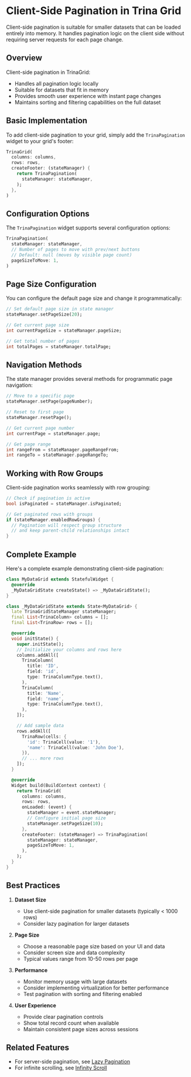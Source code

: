 # Client-Side Pagination in Trina Grid

Client-side pagination is suitable for smaller datasets that can be loaded entirely into memory. It handles pagination logic on the client side without requiring server requests for each page change.

## Overview

Client-side pagination in TrinaGrid:

- Handles all pagination logic locally
- Suitable for datasets that fit in memory
- Provides smooth user experience with instant page changes
- Maintains sorting and filtering capabilities on the full dataset

## Basic Implementation

To add client-side pagination to your grid, simply add the `TrinaPagination` widget to your grid's footer:

```dart
TrinaGrid(
  columns: columns,
  rows: rows,
  createFooter: (stateManager) {
    return TrinaPagination(
      stateManager: stateManager,
    );
  },
)
```

## Configuration Options

The `TrinaPagination` widget supports several configuration options:

```dart
TrinaPagination(
  stateManager: stateManager,
  // Number of pages to move with prev/next buttons
  // Default: null (moves by visible page count)
  pageSizeToMove: 1,
)
```

## Page Size Configuration

You can configure the default page size and change it programmatically:

```dart
// Set default page size in state manager
stateManager.setPageSize(20);

// Get current page size
int currentPageSize = stateManager.pageSize;

// Get total number of pages
int totalPages = stateManager.totalPage;
```

## Navigation Methods

The state manager provides several methods for programmatic page navigation:

```dart
// Move to a specific page
stateManager.setPage(pageNumber);

// Reset to first page
stateManager.resetPage();

// Get current page number
int currentPage = stateManager.page;

// Get page range
int rangeFrom = stateManager.pageRangeFrom;
int rangeTo = stateManager.pageRangeTo;
```

## Working with Row Groups

Client-side pagination works seamlessly with row grouping:

```dart
// Check if pagination is active
bool isPaginated = stateManager.isPaginated;

// Get paginated rows with groups
if (stateManager.enabledRowGroups) {
  // Pagination will respect group structure
  // and keep parent-child relationships intact
}
```

## Complete Example

Here's a complete example demonstrating client-side pagination:

```dart
class MyDataGrid extends StatefulWidget {
  @override
  _MyDataGridState createState() => _MyDataGridState();
}

class _MyDataGridState extends State<MyDataGrid> {
  late TrinaGridStateManager stateManager;
  final List<TrinaColumn> columns = [];
  final List<TrinaRow> rows = [];

  @override
  void initState() {
    super.initState();
    // Initialize your columns and rows here
    columns.addAll([
      TrinaColumn(
        title: 'ID',
        field: 'id',
        type: TrinaColumnType.text(),
      ),
      TrinaColumn(
        title: 'Name',
        field: 'name',
        type: TrinaColumnType.text(),
      ),
    ]);

    // Add sample data
    rows.addAll([
      TrinaRow(cells: {
        'id': TrinaCell(value: '1'),
        'name': TrinaCell(value: 'John Doe'),
      }),
      // ... more rows
    ]);
  }

  @override
  Widget build(BuildContext context) {
    return TrinaGrid(
      columns: columns,
      rows: rows,
      onLoaded: (event) {
        stateManager = event.stateManager;
        // Configure initial page size
        stateManager.setPageSize(10);
      },
      createFooter: (stateManager) => TrinaPagination(
        stateManager: stateManager,
        pageSizeToMove: 1,
      ),
    );
  }
}
```

## Best Practices

1. **Dataset Size**
   - Use client-side pagination for smaller datasets (typically < 1000 rows)
   - Consider lazy pagination for larger datasets

2. **Page Size**
   - Choose a reasonable page size based on your UI and data
   - Consider screen size and data complexity
   - Typical values range from 10-50 rows per page

3. **Performance**
   - Monitor memory usage with large datasets
   - Consider implementing virtualization for better performance
   - Test pagination with sorting and filtering enabled

4. **User Experience**
   - Provide clear pagination controls
   - Show total record count when available
   - Maintain consistent page sizes across sessions

## Related Features

- For server-side pagination, see [Lazy Pagination](lazy-pagination.md)
- For infinite scrolling, see [Infinity Scroll](infinity-scroll.md)
